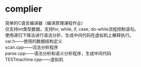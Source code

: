 # complier
简单的C语言编译器（编译原理课程作业）  
仅支持int类型数据，支持for, while, if, case, do-while流程控制语句。  
使用递归下降法进行语法分析，生成中间代码在虚拟机上解释执行。  
var.h——使用的数据结构定义  
scan.cpp——词法分析程序  
parse.cpp——语法分析和语义分析程序，生成中间代码  
TESTmachine.cpp——虚拟机  
